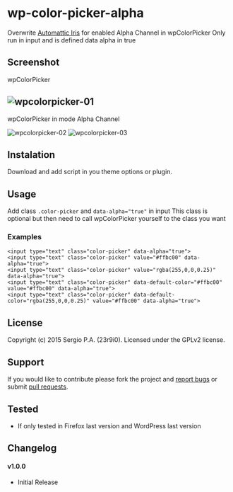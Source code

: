 # wp-color-picker-alpha
Overwrite [Automattic Iris][1] for enabled Alpha Channel in wpColorPicker
Only run in input and is defined data alpha in true

## Screenshot
wpColorPicker

![wpcolorpicker-01](https://cloud.githubusercontent.com/assets/747817/5768333/12c1779e-9d10-11e4-94ad-055a063f571c.png)
---

wpColorPicker in mode Alpha Channel

![wpcolorpicker-02](https://cloud.githubusercontent.com/assets/747817/5768335/17eae354-9d10-11e4-95cf-14868124309c.png)
![wpcolorpicker-03](https://cloud.githubusercontent.com/assets/747817/5768336/1b6ff956-9d10-11e4-80e1-7bcf3fde8ea8.png)

## Instalation
Download and add script in you theme options or plugin.

## Usage
Add class `.color-picker` and `data-alpha="true"` in input
This class is optional but then need to call wpColorPicker yourself to the class you want

### Examples
```
<input type="text" class="color-picker" data-alpha="true">
<input type="text" class="color-picker" value="#ffbc00" data-alpha="true">
<input type="text" class="color-picker" value="rgba(255,0,0,0.25)" data-alpha="true">
<input type="text" class="color-picker" data-default-color="#ffbc00" value="#ffbc00" data-alpha="true">
<input type="text" class="color-picker" data-default-color="rgba(255,0,0,0.25)" value="#ffbc00" data-alpha="true">
```

## License
Copyright (c) 2015 Sergio P.A. (23r9i0).
Licensed under the GPLv2 license.

## Support
If you would like to contribute please fork the project and [report bugs][2] or submit [pull requests][3].

## Tested
- If only tested in Firefox last version and WordPress last version

## Changelog
#### v1.0.0
- Initial Release


[1]: http://automattic.github.io/Iris/
[2]: https://github.com/23r9i0/wp-color-picker-alpha/issues
[3]: https://github.com/23r9i0/wp-color-picker-alpha/pulls
